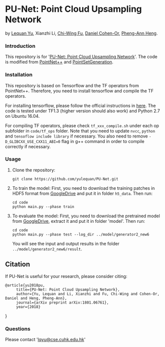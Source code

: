 # PU-Net: Point Cloud Upsampling Network
by [Lequan Yu](http://appsrv.cse.cuhk.edu.hk/~lqyu/), Xianzhi Li, [Chi-Wing Fu](http://www.cse.cuhk.edu.hk/~cwfu/), [Daniel Cohen-Or](https://www.cs.tau.ac.il/~dcor/), [Pheng-Ann Heng](http://www.cse.cuhk.edu.hk/~pheng/). 

### Introduction

This repository is for '[PU-Net: Point Cloud Upsampling Network](https://arxiv.org/abs/1801.06761)'. The code is modified from [PointNet++](https://github.com/charlesq34/pointnet2) and [PointSetGeneration](https://github.com/fanhqme/PointSetGeneration). 

### Installation
This repository is based on Tensorflow and the TF operators from PointNet++. Therefore, you need to install tensorflow and compile the TF operators. 

For installing tensorflow, please follow the official instructions in [here](https://www.tensorflow.org/install/install_linux). The code is tested under TF1.3 (higher version should also work) and Python 2.7 on Ubuntu 16.04.

For compiling TF operators, please check `tf_xxx_compile.sh` under each op subfolder in `code/tf_ops` folder. Note that you need to update `nvcc`, `python` and `tensoflow include library` if necessary. You also need to remove `-D_GLIBCXX_USE_CXX11_ABI=0` flag in g++ command in order to compile correctly if necessary.


### Usage

1. Clone the repository:

   ```shell
   git clone https://github.com/yulequan/PU-Net.git
   ```

2. To train the model:
  First, you need to download the training patches in HDF5 format from [GoogleDrive](https://drive.google.com/file/d/1te8d1y2BTFBL_3CB1jpqbOFzkkjvtKsE/view?usp=sharing) and put it in folder `h5_data`.
  Then run:
   ```shell
   cd code
   python main.py --phase train
   ```

3. To evaluate the model:
    First, you need to download the pretrained model from [GoogleDrive](https://drive.google.com/file/d/1c1oYNwIzKxCOF_6bqm3HmwYcCZv1230Z/view?usp=sharing), extract it and put it in folder 'model'.
    Then run:
   ```shell
   cd code
   python main.py --phase test --log_dir ../model/generator2_new6
   ```
   You will see the input and output results in the folder `../model/generator2_new6/result`.


## Citation

If PU-Net is useful for your research, please consider citing:

    @article{yu2018pu,
         title={PU-Net: Point Cloud Upsampling Network},
         author={Yu, Lequan and Li, Xianzhi and Fu, Chi-Wing and Cohen-Or, Daniel and Heng, Pheng-Ann},
         journal={arXiv preprint arXiv:1801.06761},
         year={2018}
   }

### Questions

Please contact 'lqyu@cse.cuhk.edu.hk'

